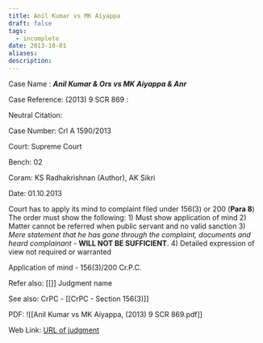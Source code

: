 ```yaml
---
title: Anil Kumar vs MK Aiyappa
draft: false
tags:
  - incomplete
date: 2013-10-01
aliases: 
description:
---
```

Case Name : ***Anil Kumar & Ors vs MK Aiyappa & Anr***

Case Reference: (2013) 9 SCR 869 :  

Neutral Citation:

Case Number: Crl A 1590/2013

Court: Supreme Court

Bench: 02

Coram: KS Radhakrishnan (Author), AK Sikri

Date: 01.10.2013

Court has to apply its mind to complaint filed under 156(3) or 200 (**Para 8**)
The order must show the following:
	1) Must show application of mind
	2) Matter cannot be referred when public servant and no valid sanction
	3) *Mere statement that he has gone through the complaint, documents and heard complainant* - **WILL NOT BE SUFFICIENT**.
	4) Detailed expression of view not required or warranted

Application of mind - 156(3)/200 Cr.P.C.

Refer also:
[[]]
Judgment name

See also:
CrPC - [[CrPC - Section 156(3)]]

PDF:
![[Anil Kumar vs MK Aiyappa, (2013) 9 SCR 869.pdf]]

Web Link: <a href="/All judgments/Anil Kumar vs MK Aiyappa, (2013) 9 SCR 869.pdf" target="_blank">URL of judgment</a>
